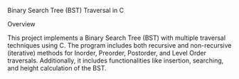 Binary Search Tree (BST) Traversal in C

Overview

This project implements a Binary Search Tree (BST) with multiple traversal techniques using C. The program includes both recursive and non-recursive (iterative) methods for Inorder, Preorder, Postorder, and Level Order traversals. Additionally, it includes functionalities like insertion, searching, and height calculation of the BST.
